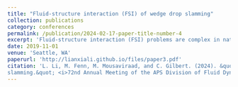 ```yaml
---
title: "Fluid-structure interaction (FSI) of wedge drop slamming"
collection: publications
category: conferences
permalink: /publication/2024-02-17-paper-title-number-4
excerpt: 'Fluid-structure interaction (FSI) problems are complex in nature, especially when the loading by the fluid is unpredictable and impulsive or when the material properties of the structure are nonlinear or otherwise complex. The purpose of this study is to investigate the water impact hydrodynamics/hydro-elasticity of flexible bodies through computational and experimental methods. Computational FSI capability is developed at University of Wyoming based on a two-way coupled approach. The flow is resolved by URANS CFD modeling and non-linear FEM equations are employed for structural dynamics. Slamming experiments are carried out at Virginia Tech for a 20 degree deadrise angle aluminum wedge with a bottom plate thickness of 3.175 mm and drop heights ranging from 0.9 to 38.1 cm. Measurements include time histories of vertical position, acceleration, pressure, and strain. Strain measurements are taken at single points using strain gauges as well as full-field measurements of all strain components and out-of-plane deflection using stereoscopic digital image correlation (S-DIC). Computational studies include validation and investigations of the physics involved in the interactions. Next step will extend to highly flexible structures where the two-way nonlinear interactions are more significant.'
date: 2019-11-01
venue: 'Seattle, WA'
paperurl: 'http://lianxiali.github.io/files/paper3.pdf'
citation: 'L. Li, M. Fenn, M. Mousaviraad, and C. Gilbert. (2024). &quot;Fluid-structure interaction (fsi) of wedge drop
slamming.&quot; <i>72nd Annual Meeting of the APS Division of Fluid Dynamcis, APS</i>. 2019(64), Seattle, WA.'
---
```

